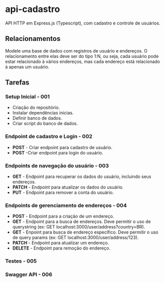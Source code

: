 # api-cadastro

API HTTP em Express.js (Typescript), com cadastro e controle de usuários.

## Relacionamentos

Modele uma base de dados com registros de usuário e endereços. O relacionamento entre elas deve ser do tipo 1:N, ou seja, cada usuário pode estar relacionado à vários endereços, mas cada endereço está relacionado à apenas um usuário.

## Tarefas

### Setup Inicial - 001

- Criação do repositório.
- Instalar dependências inicias.
- Definir banco de dados.
- Criar script do banco de dados.

### Endpoint de cadastro e Login - 002

- **POST** - Criar endpoint para cadastro de usuário.
- **POST** -Criar endpoint para login do usuário.

### Endpoints de navegação do usuário - 003

- **GET** - Endpoint para recuperar os dados do usuário, incluindo seus endereços.
- **PATCH** - Endpoint para atualizar os dados do usuário.
- **PUT** - Endpoint para remover a conta do usuário.

### Endpoints de gerenciamento de endereços - 004

- **POST** - Endpoint para a criação de um endereço.
- **GET** - Endpoint para a busca de endereços. Deve permitir o uso de querystring (ex: GET localhost:3000/user/address?country=BR).
- **GET** - Enpoint para busca de endereço específico. Deve permitir o uso de query params (ex: GET localhost:3000/user/address/123).
- **PATCH** - Endpoint para atualizar um endereço.
- **DELETE** - Endpoint para remoção do endereço.

### Testes - 005

### Swagger API - 006
